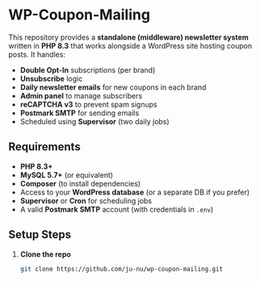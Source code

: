 # WP-Coupon-Mailing

This repository provides a **standalone (middleware) newsletter system** written in **PHP 8.3** that works alongside a WordPress site hosting coupon posts. It handles:

- **Double Opt-In** subscriptions (per brand)  
- **Unsubscribe** logic  
- **Daily newsletter emails** for new coupons in each brand  
- **Admin panel** to manage subscribers  
- **reCAPTCHA v3** to prevent spam signups  
- **Postmark SMTP** for sending emails  
- Scheduled using **Supervisor** (two daily jobs)

## Requirements

- **PHP 8.3+**  
- **MySQL 5.7+** (or equivalent)  
- **Composer** (to install dependencies)  
- Access to your **WordPress database** (or a separate DB if you prefer)  
- **Supervisor** or **Cron** for scheduling jobs  
- A valid **Postmark SMTP** account (with credentials in `.env`)

## Setup Steps

1. **Clone the repo**  
   ```bash
   git clone https://github.com/ju-nu/wp-coupon-mailing.git
